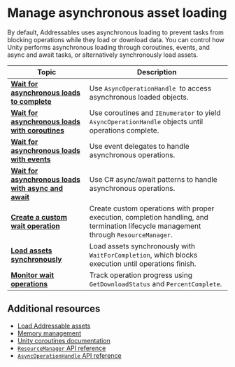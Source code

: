 # Manage asynchronous asset loading

By default, Addressables uses asynchronous loading to prevent tasks from blocking operations while they load or download data. You can control how Unity performs asynchronous loading through coroutines, events, and async and await tasks, or alternatively synchronously load assets.

|**Topic**|**Description**|
|---|---|
|**[Wait for asynchronous loads to complete](AddressableAssetsAsyncOperationHandle.md)**|Use `AsyncOperationHandle `to access asynchronous loaded objects.|
|**[Wait for asynchronous loads with coroutines](load-wait-asynchronous-coroutines.md)**|Use coroutines and `IEnumerator` to yield `AsyncOperationHandle` objects until operations complete.|
|**[Wait for asynchronous loads with events](load-wait-asynchronous-events.md)**|Use event delegates to handle asynchronous operations.|
|**[Wait for asynchronous loads with async and await](load-wait-asynchronous-async-await.md)**|Use C# async/await patterns to handle asynchronous operations.|
|**[Create a custom wait operation](load-custom-wait-operation.md)**|Create custom operations with proper execution, completion handling, and termination lifecycle management through `ResourceManager`.|
|**[Load assets synchronously](SynchronousAddressables.md)**|Load assets synchronously with `WaitForCompletion`, which blocks execution until operations finish.|
|**[Monitor wait operations](load-monitor-wait-operations.md)**|Track operation progress using `GetDownloadStatus` and `PercentComplete`.|

## Additional resources

* [Load Addressable assets](LoadingAddressableAssets.md)
* [Memory management](MemoryManagement.md)
* [Unity coroutines documentation](xref:um-coroutines)
* [`ResourceManager` API reference](xref:UnityEngine.ResourceManagement.ResourceManager)
* [`AsyncOperationHandle` API reference](xref:UnityEngine.ResourceManagement.AsyncOperations.AsyncOperationHandle)